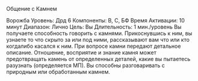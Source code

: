 
Общение с Камнем

Ворожба
Уровень: Дрд 6
Компоненты: В, С, БФ
Время Активации: 10 минут
Диапазон: Лично
Цель: Вы
Длительность: 1 мин./уровень
Вы получаете способность говорить
с камнями. Прикоснувшись к ним, вы
узнаете то что скрыто за или под ними,
рассказывают вам что или кто когдалибо касался к ним. При вопросе камни
передают детальное описание. Отношение, восприятие и знание камня может
предотвращать камень от определенных
деталей, какие вы пытаетесь разузнать
(определяется МП). Вы способны разговаривать с природным или обработанным камнем.